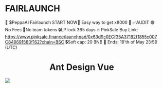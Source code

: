 # FAIRLAUNCH
🚨 $PeppaAI Fairlaunch START NOW🚨 Easy way to get x8000 🚀  ✅AUDIT 🟢No Fees 💠No team tokens 🔒LP lock 365 days 🔥 PinkSale Buy Link: https://www.pinksale.finance/launchpad/0x63d9c0ECf35A37182f1855c007C849691580f162?chain=BSC  💲Soft cap: 20 BNB  🏁 Ends: 19’th of May 23:59 (UTC)

<h1 align="center">Ant Design Vue</h1>

![](https://i.imgur.com/rxkEGAR.jpg)
